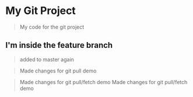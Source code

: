 # My Git Project

> My code for the git project

## I'm inside the feature branch

> added to master again

> Made changes for git pull demo

> Made changes for git pull/fetch demo
> Made changes for git pull/fetch demo

